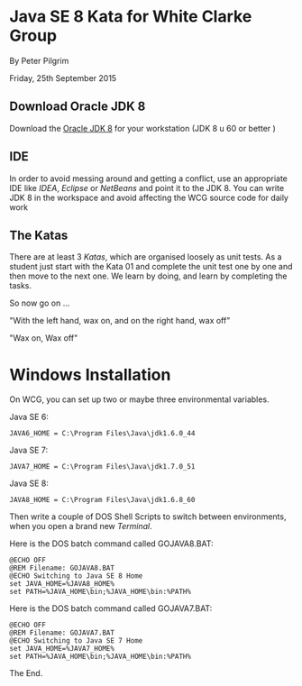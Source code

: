 # Java SE 8 Kata for White Clarke Group  

By Peter Pilgrim

Friday, 25th September 2015


## Download Oracle JDK 8

Download the [Oracle JDK 8](http://java.oracle.com/) for your workstation (JDK 8 u 60 or better )


## IDE

In order to avoid messing around and getting a conflict, use an appropriate IDE like *IDEA*, *Eclipse* or *NetBeans* and point it to the JDK 8.
You can write JDK 8 in the workspace and avoid affecting the WCG source code for daily work

                 
## The Katas
  
There are at least 3 *Katas*, which are organised loosely as unit tests. As a student just start with the Kata 01 and 
complete the unit test one by one and then move to the next one. We learn by doing, and learn by completing the tasks.


So now go on ...

"With the left hand, wax on, and on the right hand, wax off"

"Wax on, Wax off"



# Windows Installation

On WCG, you can set up two or maybe three environmental variables.

Java SE 6:

    JAVA6_HOME = C:\Program Files\Java\jdk1.6.0_44


Java SE 7:

    JAVA7_HOME = C:\Program Files\Java\jdk1.7.0_51


Java SE 8:

    JAVA8_HOME = C:\Program Files\Java\jdk1.6.8_60
    
    
    
Then write a couple of DOS Shell Scripts to switch between environments, when you open a brand new *Terminal*.

Here is the DOS batch command called GOJAVA8.BAT:
    
    @ECHO OFF
    @REM Filename: GOJAVA8.BAT
    @ECHO Switching to Java SE 8 Home    
    set JAVA_HOME=%JAVA8_HOME%
    set PATH=%JAVA_HOME\bin;%JAVA_HOME\bin:%PATH%


Here is the DOS batch command called GOJAVA7.BAT:
    
    @ECHO OFF
    @REM Filename: GOJAVA7.BAT
    @ECHO Switching to Java SE 7 Home    
    set JAVA_HOME=%JAVA7_HOME%
    set PATH=%JAVA_HOME\bin;%JAVA_HOME\bin:%PATH%



The End.

